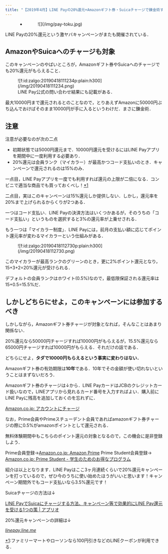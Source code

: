 ```yaml
---
title: "【2019年4月】LINE Payの20%還元+Amazonギフト券・Suicaチャージで錬金術する方法"
---
```


<figure class="wp-block-gallery columns-1 is-cropped">

* <figure>![](/img/pay-toku.jpg)</figure>

</figure>

LINE Payの20%還元という激ヤバキャンペーンがまたも開催されている．

## AmazonやSuicaへのチャージも対象

このキャンペーンのやばいところが，Amazonギフト券やSuicaへのチャージでも20%還元がもらえること．

<figure class="wp-block-image figure-image figure-image-fotolife">![f:id:zalgo:20190418111234p:plain:h300](/img/20190418111234.png)<figcaption>LINE Pay公式の問い合わせ結果にも記載がある．</figcaption></figure>

最大10000円まで還元されるとのことなので，とりあえずAmazonに50000円ぶち込んでおけばそのまま10000円が手に入るというわけだ．まさに錬金術．

## 注意

注意が必要なのが次の二点

* 初期状態では5000円還元まで．10000円還元を受けるにはLINE Payアプリを期間中に一度利用する必要あり．
* 20%還元は会員ランク（マイカラー）が最高かつコード支払いのとき．キャンペーンで還元されるのは15%のみ．

一点目，LINE Payアプリを一度でも利用すれば還元の上限が二倍になる．コンビニで適当な商品でも買っておくべし！[*1](#f-4a173148 "ファミリーマートやローソンなら100円引きなどのLINEクーポンが利用できる．")

二点目，実はこのキャンペーンは15%還元しか提供しない．しかし，還元率を20%まで上げられるからくりが2つある．

一つはコード支払い．LINE Payの決済方法はいくつかあるが，そのうちの「コード支払い」というものを選択すると3%の還元率が上乗せされる．

もう一つは「マイカラー制度」．LINE Payには，前月の支払い額に応じてポイント還元率が変わるマイカラーという仕組みがある．

<figure class="wp-block-image">![f:id:zalgo:20190418112730p:plain:h300](/img/20190418112730.png)</figure>

このマイカラーが最高ランクのグリーンのとき，更に2%ポイント還元となり，15+3+2=20%還元が受けられる．

デフォルトの会員ランクはホワイト(0.5%)なので，最低限保証される還元率は15+0.5=15.5%だ．

## しかしどちらにせよ，このキャンペーンには参加するべき

しかしながら，Amazonギフト券チャージが対象となれば，そんなことはあまり関係ない．

20%還元なら50000円チャージすれば10000円がもらえるが，15.5%還元なら65000円チャージすれば10000円がもらえる．それだけの話である．

どちらにせよ，**タダで10000円もらえるという事実に変わりはない．**

Amazonギフト券の有効期限は**10年**である．10年でその金額が使い切れないということはまずないだろう．

Amazonギフト券のチャージは↓から．LINE PayカードはJCBのクレジットカード扱いなので，LINEアプリから見れるカード番号を入力すればよい．購入前にLINE Payに残高を追加しておくのを忘れずに．

[Amazon.co.jp: アカウントにチャージ](https://amzn.to/358zzPW)

なお，Prime会員やPrimeスチューデント会員であればamazonギフト券チャージの際に0.5%がamazonポイントとして還元される．

無料体験期間中もこちらのポイント還元の対象となるので，この機会に是非登録しよう．

Prime会員登録→[Amazon.co.jp: Amazon Prime](https://www.amazon.co.jp/amazonprime/ref=as_li_ss_tl?_encoding=UTF8&primeCampaignId=prime_assoc_ft&linkCode=sl2&tag=galavollc-22&linkId=0880269394f8519001b6b8797699735e&language=ja_JP)
Prime Student会員登録→
[Amazon.co.jp: Prime Student - 学生のためのお得なプログラム](https://amzn.to/3bKOtOT)

紹介は以上となります．LINE Payはここ3ヶ月連続くらいで20%還元キャンペーンを打っているので，ぜひ今のうちに使い始めたほうがいいと思います！キャンペーン期間外でもコード支払いなら3.5%還元です！

Suicaチャージの方法は↓

[LINE PayでSuicaにチャージする方法、キャンペーン等で効果的にLINE Pay還元を受ける1つの策 | アプリオ](https://appllio.com/line-pay-mobile-suica-charge)

20%還元キャンペーンの詳細は↓

<figure></figure>

<cite class="hatena-citation">[linepay.line.me](https://linepay.line.me/campaign/paytoku.html?utm_source=google&utm_medium=cpc&utm_campaign=g_brand&utm_content=g_paytoku_cp&utm_term=line%20pay_e&gclid=CjwKCAjwndvlBRANEiwABrR32IMi6FkE79A_GscLMIXtjUcqJ-FXouuLf_B1RIk61noQ-VcRS4YlGhoCM0oQAvD_BwE)</cite>

<div class="footnote">

[*1](#fn-4a173148):ファミリーマートやローソンなら100円引きなどのLINEクーポンが利用できる．

</div>
